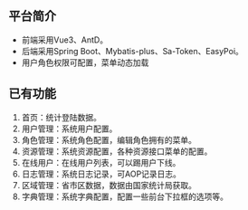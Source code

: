 ## 平台简介

* 前端采用Vue3、AntD。
* 后端采用Spring Boot、Mybatis-plus、Sa-Token、EasyPoi。
* 用户角色权限可配置，菜单动态加载

## 已有功能

1. 首页：统计登陆数据。
2. 用户管理：系统用户配置。
3. 角色管理：系统角色配置，编辑角色拥有的菜单。
4. 资源管理：系统资源配置，各种资源接口菜单的配置。
5. 在线用户：在线用户列表，可以踢用户下线。
6. 日志管理：系统日志记录，可AOP记录日志。
7. 区域管理：省市区数据，数据由国家统计局获取。
8. 字典管理：系统字典配置，配置一些前台下拉框的选项等。